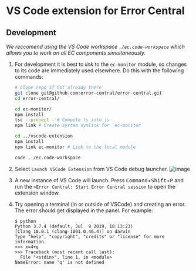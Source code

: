 # VS Code extension for Error Central

## Development

_We reccomend using the VS Code workspace `./ec.code-workspace` which allows
you to work on all EC components simultaneously._

1. For development it is best to _link_ to the `ec-monitor` module, so changes
   to its code are immediately used elsewhere. Do this with
   the following commands:

   ```bash
   # Clone repo if not already there
   git clone git@github.com:error-central/error-central.git 
   cd error-central/

   cd ec-monitor/
   npm install
   tsc --project . # Compile ts into js
   npm link # Create system symlink for `ec-monitor`

   cd ../vscode-extension
   npm install
   npm link ec-monitor # Link to the local module
   
   code ../ec.code-workspace
   ```

2. Select `Launch VSCode Extension` from VS Code debug launcher.
   ![image](https://user-images.githubusercontent.com/673455/63225582-b0337a00-c1d1-11e9-8a86-3edacc513720.png)

3. A new instance of VS Code will launch. Press
   <kbd>Command</kbd>+<kbd>Shift</kbd>+<kbd>P</kbd> and run the
   `>Error Central: Start Error Central session` to open the extension window.
   
4. Try opening a terminal (in or outside of VSCode) and creating an 
   error. The error should get displayed in the panel. For example:
   
   ```
   $ python
   Python 3.7.4 (default, Jul  9 2019, 18:13:23)
   [Clang 10.0.1 (clang-1001.0.46.4)] on darwin
   Type "help", "copyright", "credits" or "license" for more information.
   >>> x=4+q
   >>> Traceback (most recent call last):
     File "<stdin>", line 1, in <module>
   NameError: name 'q' is not defined
   ```
